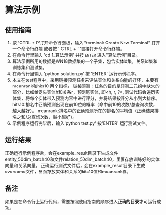 # 算法示例

## 使用指南
1. 按 'CTRL + P'打开命令行面板，输入 "terminal: Create New Terminal" 打开一个命令行终端 或者按
   ' CTRL + ` '直接打开命令行终端。
2. 在命令行里输入 'cd 1_算法示例' 并按 `ENTER` 进入"算法示例"目录。
3. 算法示例所用的数据是WN18数据集的一个子集，包含实体id集，关系id集和训练集和测试集。
4. 在命令行里输入 'python solution.py' 按 'ENTER' 运行示例程序。
5. 本文在test程序中，采用链接预测任务来评估实体和关系向量的好坏，主要有meanrank和hits10 两个指标，
   链接预测：任务的目的是预测三元组中缺失的部分，比如给定头实体h和关系r，预测尾实体, 即<h, r, ?>, 测试代码会遍历实体集，将每个实体带入预测内容中进行评分，并将结果按评分从小到大排序。
   hits10:排名中正确预测出现在前10位的概率（命中前10的次数/总查询次数，越大越好）。
   meanrank:排名中的正确预测所在的排名的平均值（正确结果排名之和/总查询次数，越小越好）。
6. 示例程序运行完毕后，输入'python test.py' 按'ENTER' 运行测试文件。
## 运行结果
   正确运行示例程序后，会在example_result目录下生成文件entity_50dim_batch40和文件relation_50dim_batch40，里面存放训练好的实体向量和关系向量。
   正确运行测试文件后，会在example_result目录下生成overcome文件，里面存放实体和关系的hits10值和meanrank值。

## 备注
   如果是在命令行上运行代码，需要按照使用指南的顺序进入**正确的目录**才可运行成功。







